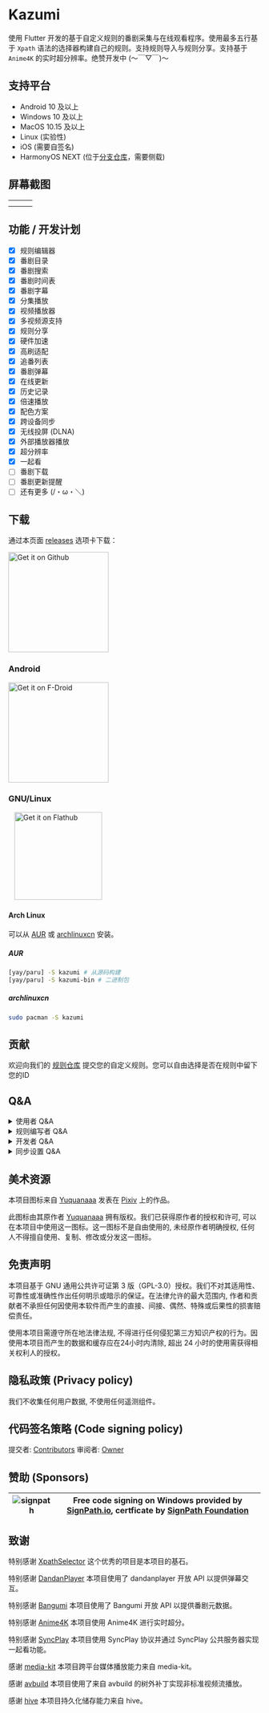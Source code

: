 # Kazumi
使用 Flutter 开发的基于自定义规则的番剧采集与在线观看程序。使用最多五行基于 `Xpath` 语法的选择器构建自己的规则。支持规则导入与规则分享。支持基于 `Anime4K` 的实时超分辨率。绝赞开发中 (～￣▽￣)～

## 支持平台

- Android 10 及以上
- Windows 10 及以上
- MacOS 10.15 及以上
- Linux (实验性)
- iOS (需要自签名)
- HarmonyOS NEXT (位于[分支仓库](https://github.com/ErBWs/Kazumi/releases/latest)，需要侧载)

## 屏幕截图 

<table>
  <tr>
    <td><img alt="" src="static/screenshot/img_1.png"></td>
    <td><img alt="" src="static/screenshot/img_2.png"></td>
    <td><img alt="" src="static/screenshot/img_3.png"></td>
  <tr>
  <tr>
    <td><img alt="" src="static/screenshot/img_4.png"></td>
    <td><img alt="" src="static/screenshot/img_5.png"></td>
    <td><img alt="" src="static/screenshot/img_6.png"></td>
  <tr>
</table>

## 功能 / 开发计划

- [x] 规则编辑器
- [x] 番剧目录
- [x] 番剧搜索
- [x] 番剧时间表
- [x] 番剧字幕
- [x] 分集播放
- [x] 视频播放器
- [x] 多视频源支持
- [x] 规则分享
- [x] 硬件加速
- [x] 高刷适配
- [x] 追番列表
- [x] 番剧弹幕
- [x] 在线更新
- [x] 历史记录
- [x] 倍速播放
- [x] 配色方案 
- [x] 跨设备同步
- [x] 无线投屏 (DLNA)
- [x] 外部播放器播放
- [x] 超分辨率
- [x] 一起看
- [ ] 番剧下载
- [ ] 番剧更新提醒
- [ ] 还有更多 (/・ω・＼) 

## 下载

通过本页面 [releases](https://github.com/Predidit/Kazumi/releases) 选项卡下载：

<a href="https://github.com/Predidit/Kazumi/releases">
  <img src="static/svg/get_it_on_github.svg" alt="Get it on Github" width="200"/>
</a>

### Android

<a href="https://f-droid.org/packages/com.predidit.kazumi">
  <img src="https://fdroid.gitlab.io/artwork/badge/get-it-on-en-us.svg"
  alt="Get it on F-Droid" width="200">
</a>

### GNU/Linux

&nbsp;&nbsp;
<a href="https://flathub.org/apps/io.github.Predidit.Kazumi">
  <img src="https://flathub.org/api/badge?svg&locale=en" alt="Get it on Flathub" width="175"/>
</a>

#### Arch Linux

可以从 [AUR](http://aur.archlinux.org) 或 [archlinuxcn](https://github.com/archlinuxcn/repo) 安装。

##### AUR

```bash
[yay/paru] -S kazumi # 从源码构建
[yay/paru] -S kazumi-bin # 二进制包
```

##### archlinuxcn

```bash
sudo pacman -S kazumi
```

## 贡献

欢迎向我们的 [规则仓库](https://github.com/Predidit/KazumiRules) 提交您的自定义规则。您可以自由选择是否在规则中留下您的ID

## Q&A

<details>
<summary>使用者 Q&A</summary>

#### Q: 为什么少数番剧中有广告？

A: 本项目未插入任何广告。广告来自视频源, 请不要相信广告中的任何内容, 并尽量选择没有广告的视频源观看。

#### Q: 为什么我启用超分辨率功能后播放卡顿？

A: 超分辨率功能对 GPU 性能要求较高, 如果没有在高性能独立显卡上运行 Kazumi, 尽量选择效率档而非质量档。对低分辨率视频源而非高分辨率视频源使用超分也可以降低性能消耗。

#### Q: 为什么播放视频时内存占用较高？

A: 本程序在视频播放时, 会尽可能多地缓存视频到内存, 以提供较好的观看体验。如果您的内存较为紧张, 可以在播放设置选项卡启用低内存模式, 这将限制缓存。

#### Q: 为什么少数番剧无法通过外部播放器观看？

A: 部分视频源的番剧使用了反盗链措施, 这可以被 Kazumi 解决, 但无法被外部播放器解决。

#### Q: 为什么下载的 Linux 版本缺少图标和托盘功能？

A: 使用 .deb 版本进行安装, tar.gz 版本仅为方便二次打包, 这一格式先天缺乏图标和托盘功能支持。

</details>

<details>
<summary>规则编写者 Q&A</summary>

#### Q: 为什么我的自定义规则无法实现检索？

A: 目前我们对 `Xpath` 语法的支持并不完整, 我们目前只支持以 `//` 开头的选择器。建议参照我们给出的示例规则构建自定义规则。

#### Q: 为什么我的自定义规则可以实现检索, 但不能实现观看？

A: 尝试关闭自定义规则的使用内置播放器选项, 这将尝试使用 `webview` 进行播放, 提高兼容性。但在内置播放器可用时, 建议启用内置播放器, 以获得更加流畅并带有弹幕的观看体验。

</details>

<details>
<summary>开发者 Q&A</summary>

#### Q: 我在尝试自行编译该项目, 但编译没有成功。

A: 本项目编译需要良好的网络环境, 除了由 Google 托管的 Flutter 相关依赖外, 本项目同样依赖托管在 MavenCentral/Github/SourceForge 上的资源。如果您位于中国大陆, 可能需要设置恰当的镜像地址。

</details>

<details>
<summary>同步设置 Q&A</summary>

#### Q: 我想在不同设备同步历史观看记录，该如何设置？

A: Kazumi 支持云备份,采用WebDav协议,所有支持WebDav的云盘都可以,建议采用坚果云,每月免费1G流量,用来备份历史观看记录足够了,下面就采用坚果云来讲解配置步骤.
```
1. 打开坚果云网站 https://www.jianguoyun.com/d/home#/
2. 如果没有注册过坚果云先注册一下
3. 登录坚果云
4. 右上角用户名点开点账户信息
5. 点击安全选项
6. 在第三方管理里添加应用
7. 将应用示例里的服务器地址,用户名,和密码填到 Kazumi 的‘我的→同步设置→WEBDAV配置’里，并打开“WEBDAV同步”和“观看记录同步”开关
8. 设置完成后手动执行一下上传，然后在“历史记录”里清除观看记录后再手动下载,看看是否成功
```

</details>

## 美术资源

本项目图标来自 [Yuquanaaa](https://www.pixiv.net/users/66219277) 发表在 [Pixiv](https://www.pixiv.net/artworks/116666979) 上的作品。

此图标由其原作者 [Yuquanaaa](https://www.pixiv.net/users/66219277) 拥有版权。我们已获得原作者的授权和许可, 可以在本项目中使用这一图标。这一图标不是自由使用的, 未经原作者明确授权, 任何人不得擅自使用、复制、修改或分发这一图标。

## 免责声明

本项目基于 GNU 通用公共许可证第 3 版（GPL-3.0）授权。我们不对其适用性、可靠性或准确性作出任何明示或暗示的保证。在法律允许的最大范围内, 作者和贡献者不承担任何因使用本软件而产生的直接、间接、偶然、特殊或后果性的损害赔偿责任。

使用本项目需遵守所在地法律法规, 不得进行任何侵犯第三方知识产权的行为。因使用本项目而产生的数据和缓存应在24小时内清除, 超出 24 小时的使用需获得相关权利人的授权。

## 隐私政策 (Privacy policy)

我们不收集任何用户数据, 不使用任何遥测组件。

## 代码签名策略 (Code signing policy)
提交者: [Contributors](https://github.com/Predidit/Kazumi/graphs/contributors)
审阅者: [Owner](https://github.com/Predidit)

## 赞助 (Sponsors)
| ![signpath](https://signpath.org/assets/favicon-50x50.png) | Free code signing on Windows provided by [SignPath.io](https://about.signpath.io/), certficate by [SignPath Foundation](https://signpath.org/) |
|------------------------------------------------------------|-----------------------------------------------------------------------------------------------------------------------------------------------|

## 致谢

特别感谢 [XpathSelector](https://github.com/simonkimi/xpath_selector) 这个优秀的项目是本项目的基石。

特别感谢 [DandanPlayer](https://www.dandanplay.com/) 本项目使用了 dandanplayer 开放 API 以提供弹幕交互。

特别感谢 [Bangumi](https://bangumi.tv/) 本项目使用了 Bangumi 开放 API 以提供番剧元数据。

特别感谢 [Anime4K](https://github.com/bloc97/Anime4K) 本项目使用 Anime4K 进行实时超分。

特别感谢 [SyncPlay](https://github.com/Syncplay/syncplay) 本项目使用 SyncPlay 协议并通过 SyncPlay 公共服务器实现一起看功能。

感谢 [media-kit](https://github.com/media-kit/media-kit) 本项目跨平台媒体播放能力来自 media-kit。

感谢 [avbuild](https://github.com/wang-bin/avbuild) 本项目使用了来自 avbuild 的树外补丁实现非标准视频流播放。

感谢 [hive](https://github.com/isar/hive) 本项目持久化储存能力来自 hive。




